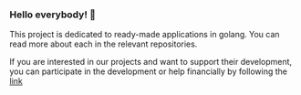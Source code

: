 ### Hello everybody! 👋

This project is dedicated to ready-made applications in golang. You can read more about each in the relevant repositories.

If you are interested in our projects and want to support their development, you can participate in the development or help financially by following the [link](https://osspkg.com/donate)
